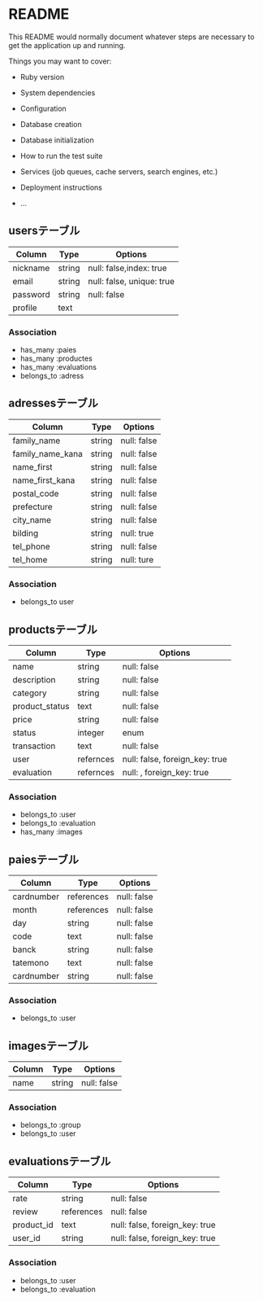 # README

This README would normally document whatever steps are necessary to get the
application up and running.

Things you may want to cover:

* Ruby version

* System dependencies

* Configuration

* Database creation

* Database initialization

* How to run the test suite

* Services (job queues, cache servers, search engines, etc.)

* Deployment instructions

* ...

## usersテーブル
|Column|Type|Options|
|------|----|-------|
|nickname|string|null: false,index: true|
|email|string|null: false, unique: true|
|password|string|null: false|
|profile|text|

### Association
- has_many :paies
- has_many :productes
- has_many :evaluations
- belongs_to :adress

## adressesテーブル
|Column|Type|Options|
|------|----|-------|
|family_name|string|null: false|
|family_name_kana|string|null: false|
|name_first|string|null: false|
|name_first_kana|string|null: false|
|postal_code|string|null: false|
|prefecture|string|null: false|
|city_name|string|null: false|
|bilding|string|null: true|
|tel_phone|string|null: false|
|tel_home|string|null: ture|

### Association
- belongs_to user

## productsテーブル
|Column|Type|Options|
|------|----|-------|
|name|string|null: false|
|description|string|null: false|
|category|string|null: false|
|product_status|text|null: false|
|price|string|null: false|
|status|integer|enum|
|transaction|text|null: false|
|user|refernces|null: false, foreign_key: true|
|evaluation|refernces|null: , foreign_key: true|

### Association
- belongs_to :user
- belongs_to :evaluation
- has_many :images

## paiesテーブル
|Column|Type|Options|
|------|----|-------|
|cardnumber|references|null: false|
|month|references|null: false|
|day|string|null: false|
|code|text|null: false|
|banck|string|null: false|
|tatemono|text|null: false|
|cardnumber|string|null: false|

### Association
- belongs_to :user

## imagesテーブル
|Column|Type|Options|
|------|----|-------|
|name|string|null: false|

### Association
- belongs_to :group
- belongs_to :user

## evaluationsテーブル
|Column|Type|Options|
|------|----|-------|
|rate|string|null: false|
|review|references|null: false|
|product_id|text|null: false, foreign_key: true|
|user_id|string|null: false, foreign_key: true|

### Association
- belongs_to :user
- belongs_to :evaluation
